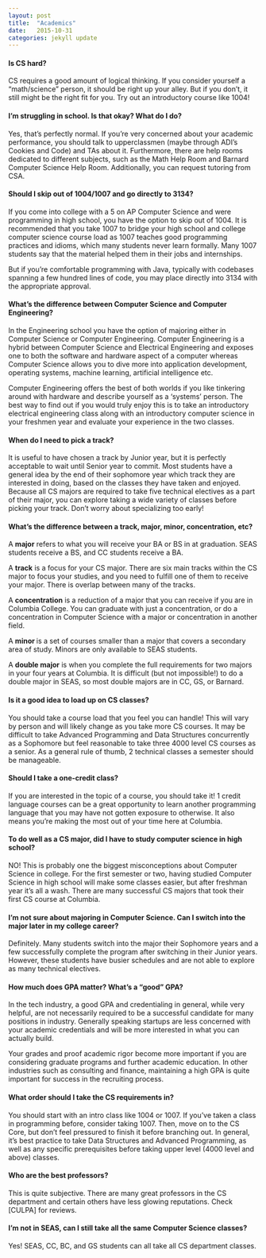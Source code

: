 ```yaml
---
layout: post
title:  "Academics"
date:   2015-10-31
categories: jekyll update
---
```


<h4>Is CS hard?</h4>
CS requires a good amount of logical thinking. If you consider yourself a “math/science” person, it should be right up your alley. But if you don’t, it still might be the right fit for you. Try out an introductory course like 1004!

<h4>I’m struggling in school. Is that okay? What do I do?</h4>
Yes, that’s perfectly normal. If you’re very concerned about your academic performance, you should talk to upperclassmen (maybe through ADI’s Cookies and Code) and TAs about it. Furthermore, there are help rooms dedicated to different subjects, such as the Math Help Room and Barnard Computer Science Help Room. Additionally, you can request tutoring from CSA.

<h4>Should I skip out of 1004/1007 and go directly to 3134?</h4>
If you come into college with a 5 on AP Computer Science and were programming in high school, you have the option to skip out of 1004. It is recommended that you take 1007 to bridge your high school and college computer science course load as 1007 teaches good programming practices and idioms, which many students never learn formally. Many 1007 students say that the material helped them in their jobs and internships.

But if you’re comfortable programming with Java, typically with codebases spanning a few hundred lines of code, you may place directly into 3134 with the appropriate approval.

<h4>What’s the difference between Computer Science and Computer Engineering?</h4>
In the Engineering school you have the option of majoring either in Computer Science or Computer Engineering. Computer Engineering is a hybrid between Computer Science and Electrical Engineering and exposes one to both the software and hardware aspect of a computer whereas Computer Science allows you to dive more into application development, operating systems, machine learning, artificial intelligence etc.

Computer Engineering offers the best of both worlds if you like tinkering around with hardware and describe yourself as a ‘systems’ person. The best way to find out if you would truly enjoy this is to take an introductory electrical engineering class along with an introductory computer science in your freshmen year and evaluate your experience in the two classes.

<h4>When do I need to pick a track?</h4>
It is useful to have chosen a track by Junior year, but it is perfectly acceptable to wait until Senior year to commit. Most students have a general idea by the end of their sophomore year which track they are interested in doing, based on the classes they have taken and enjoyed. Because all CS majors are required to take five technical electives as a part of their major, you can explore taking a wide variety of classes before picking your track. Don’t worry about specializing too early!

<h4>What’s the difference between a track, major, minor, concentration, etc?</h4>
A <b>major</b> refers to what you will receive your BA or BS in at graduation. SEAS students receive a BS, and CC students receive a BA.

A <b>track</b> is a focus for your CS major. There are six main tracks within the CS major to focus your studies, and you need to fulfill one of them to receive your major. There is overlap between many of the tracks.

A <b>concentration</b> is a reduction of a major that you can receive if you are in Columbia College. You can graduate with just a concentration, or do a concentration in Computer Science with a major or concentration in another field.

A <b>minor </b>is a set of courses smaller than a major that covers a secondary area of study. Minors are only available to SEAS students.

A <b>double major</b> is when you complete the full requirements for two majors in your four years at Columbia. It is difficult (but not impossible!) to do a double major in SEAS, so most double majors are in CC, GS, or Barnard.

<h4>Is it a good idea to load up on CS classes?</h4>
You should take a course load that you feel you can handle! This will vary by person and will likely change as you take more CS courses. It may be difficult to take Advanced Programming and Data Structures concurrently as a Sophomore but feel reasonable to take three 4000 level CS courses as a senior. As a general rule of thumb, 2 technical classes a semester should be manageable.

<h4>Should I take a one-credit class?</h4>
If you are interested in the topic of a course, you should take it! 1 credit language courses can be a great opportunity to learn another programming language that you may have not gotten exposure to otherwise. It also means you’re making the most out of your time here at Columbia.

<h4>To do well as a CS major, did I have to study computer science in high school?</h4>
NO! This is probably one the biggest misconceptions about Computer Science in college. For the first semester or two, having studied Computer Science in high school will make some classes easier, but after freshman year it’s all a wash. There are many successful CS majors that took their first CS course at Columbia.

<h4>I’m not sure about majoring in Computer Science. Can I switch into the major later in my college career?</h4>
Definitely. Many students switch into the major their Sophomore years and a few successfully complete the program after switching in their Junior years.  However, these students have busier schedules and are not able to explore as many technical electives.

<h4>How much does GPA matter? What’s a “good” GPA?</h4>
In the tech industry, a good GPA and credentialing in general, while very helpful, are not necessarily required to be a successful candidate for many positions in industry. Generally speaking startups are less concerned with your academic credentials and will be more interested in what you can actually build.

Your grades and proof academic rigor become more important if you are considering graduate programs and further academic education. In other industries such as consulting and finance, maintaining a high GPA is quite important for success in the recruiting process.

<h4>What order should I take the CS requirements in?</h4>
You should start with an intro class like 1004 or 1007. If you’ve taken a class in programming before, consider taking 1007. Then, move on to the CS Core, but don’t feel pressured to finish it before branching out. In general, it’s best practice to take Data Structures and Advanced Programming, as well as any specific prerequisites before taking upper level (4000 level and above) classes.

<h4>Who are the best professors?</h4>
This is quite subjective. There are many great professors in the CS department and certain others have less glowing reputations. Check [CULPA] for reviews.

<h4>I’m not in SEAS, can I still take all the same Computer Science classes? </h4>
Yes! SEAS, CC, BC, and GS students can all take all CS department classes.

[CULPA]:  http://www.culpa.info
